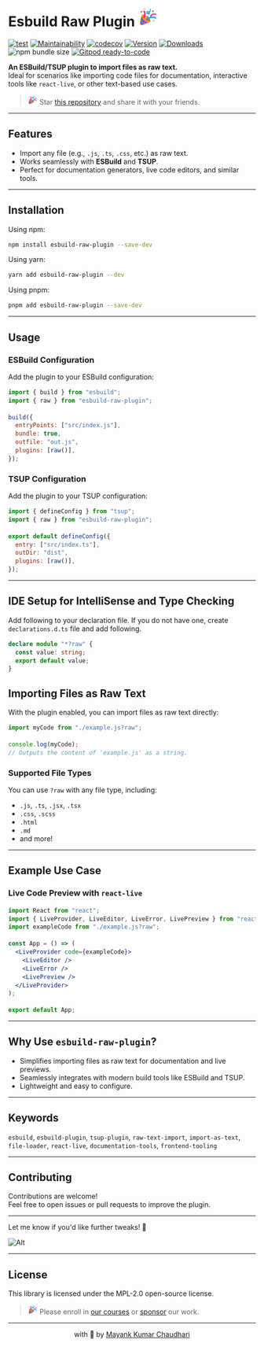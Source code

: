 # Esbuild Raw Plugin <img src="https://raw.githubusercontent.com/mayank1513/mayank1513/main/popper.png" style="height: 40px"/>

[![test](https://github.com/react18-tools/esbuild-raw-plugin/actions/workflows/test.yml/badge.svg)](https://github.com/react18-tools/esbuild-raw-plugin/actions/workflows/test.yml) [![Maintainability](https://api.codeclimate.com/v1/badges/aa896ec14c570f3bb274/maintainability)](https://codeclimate.com/github/react18-tools/esbuild-raw-plugin/maintainability) [![codecov](https://codecov.io/gh/react18-tools/esbuild-raw-plugin/graph/badge.svg)](https://codecov.io/gh/react18-tools/esbuild-raw-plugin) [![Version](https://img.shields.io/npm/v/esbuild-raw-plugin.svg?colorB=green)](https://www.npmjs.com/package/esbuild-raw-plugin) [![Downloads](https://img.jsdelivr.com/img.shields.io/npm/d18m/esbuild-raw-plugin.svg)](https://www.npmjs.com/package/esbuild-raw-plugin) ![npm bundle size](https://img.shields.io/bundlephobia/minzip/esbuild-raw-plugin) [![Gitpod ready-to-code](https://img.shields.io/badge/Gitpod-ready--to--code-blue?logo=gitpod)](https://gitpod.io/from-referrer/)

**An ESBuild/TSUP plugin to import files as raw text.**  
Ideal for scenarios like importing code files for documentation, interactive tools like `react-live`, or other text-based use cases.

> <img src="https://raw.githubusercontent.com/mayank1513/mayank1513/main/popper.png" style="height: 20px"/> Star [this repository](https://github.com/react18-tools/esbuild-raw-plugin) and share it with your friends.

---

## Features

- Import any file (e.g., `.js`, `.ts`, `.css`, etc.) as raw text.
- Works seamlessly with **ESBuild** and **TSUP**.
- Perfect for documentation generators, live code editors, and similar tools.

---

## Installation

Using npm:

```bash
npm install esbuild-raw-plugin --save-dev
```

Using yarn:

```bash
yarn add esbuild-raw-plugin --dev
```

Using pnpm:

```bash
pnpm add esbuild-raw-plugin --save-dev
```

---

## Usage

### ESBuild Configuration

Add the plugin to your ESBuild configuration:

```js
import { build } from "esbuild";
import { raw } from "esbuild-raw-plugin";

build({
  entryPoints: ["src/index.js"],
  bundle: true,
  outfile: "out.js",
  plugins: [raw()],
});
```

### TSUP Configuration

Add the plugin to your TSUP configuration:

```js
import { defineConfig } from "tsup";
import { raw } from "esbuild-raw-plugin";

export default defineConfig({
  entry: ["src/index.ts"],
  outDir: "dist",
  plugins: [raw()],
});
```

---

## IDE Setup for IntelliSense and Type Checking

Add following to your declaration file. If you do not have one, create `declarations.d.ts` file and add following.

```typescript
declare module "*?raw" {
  const value: string;
  export default value;
}
```

## Importing Files as Raw Text

With the plugin enabled, you can import files as raw text directly:

```js
import myCode from "./example.js?raw";

console.log(myCode);
// Outputs the content of 'example.js' as a string.
```

### Supported File Types

You can use `?raw` with any file type, including:

- `.js`, `.ts`, `.jsx`, `.tsx`
- `.css`, `.scss`
- `.html`
- `.md`
- and more!

---

## Example Use Case

### Live Code Preview with `react-live`

```jsx
import React from "react";
import { LiveProvider, LiveEditor, LiveError, LivePreview } from "react-live";
import exampleCode from "./example.js?raw";

const App = () => (
  <LiveProvider code={exampleCode}>
    <LiveEditor />
    <LiveError />
    <LivePreview />
  </LiveProvider>
);

export default App;
```

---

## Why Use `esbuild-raw-plugin`?

- Simplifies importing files as raw text for documentation and live previews.
- Seamlessly integrates with modern build tools like ESBuild and TSUP.
- Lightweight and easy to configure.

---

## Keywords

`esbuild`, `esbuild-plugin`, `tsup-plugin`, `raw-text-import`, `import-as-text`, `file-loader`, `react-live`, `documentation-tools`, `frontend-tooling`

---

## Contributing

Contributions are welcome!  
Feel free to open issues or pull requests to improve the plugin.

---

Let me know if you'd like further tweaks! 🚀

![Alt](https://repobeats.axiom.co/api/embed/1ae166ef108b33b36ceaa60be208a5dafce25c5c.svg "Repobeats analytics image")

---

## License

This library is licensed under the MPL-2.0 open-source license.

> <img src="https://raw.githubusercontent.com/mayank1513/mayank1513/main/popper.png" style="height: 20px"/> Please enroll in [our courses](https://mayank-chaudhari.vercel.app/courses) or [sponsor](https://github.com/sponsors/mayank1513) our work.

<hr />

<p align="center" style="text-align:center">with 💖 by <a href="https://mayank-chaudhari.vercel.app" target="_blank">Mayank Kumar Chaudhari</a></p>
